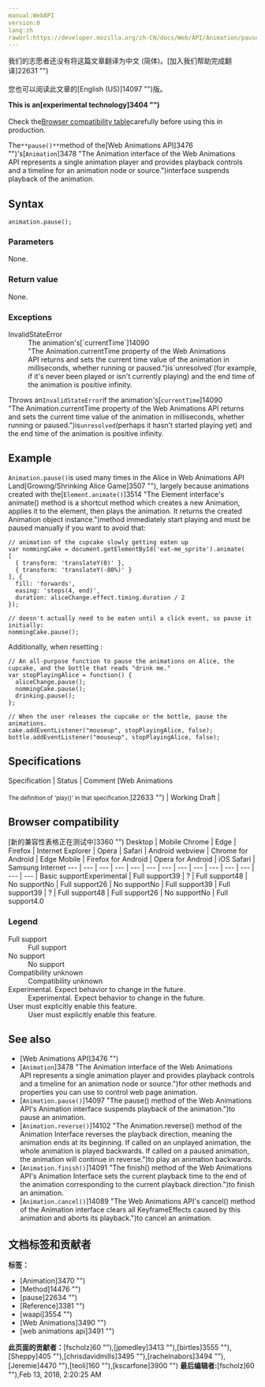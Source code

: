 ```yaml
---
manual:WebAPI
version:0
lang:zh
rawUrl:https://developer.mozilla.org/zh-CN/docs/Web/API/Animation/pause
---
```




<bdi>我们的志愿者还没有将这篇文章翻译为<bdi>中文 (简体)</bdi>。[加入我们帮助完成翻译]22631 "")<br></br>您也可以阅读此文章的[English (US)]14097 "")版。</bdi>






**This is an[experimental technology]3404 "")**<br></br>Check the[Browser compatibility table](%3465#Browser_compatibility "")carefully before using this in production.




The`**pause()**`method of the[Web Animations API]3476 "")&#39;s[`Animation`]3478 "The Animation interface of the Web Animations API represents a single animation player and provides playback controls and a timeline for an animation node or source.")interface suspends playback of the animation.


## Syntax<a name="Syntax"></a>

```
animation.pause(); 

```

### Parameters<a name="Parameters"></a>


None.


### Return value<a name="Return_value"></a>


None.


### Exceptions<a name="Exceptions"></a>
<dl><dt id=''>InvalidStateError</dt><dd>The animation&#39;s[`currentTime`]14090 "The Animation.currentTime property of the Web Animations API returns and sets the current time value of the animation in milliseconds, whether running or paused.")is`unresolved`(for example, if it&#39;s never been played or isn&#39;t currently playing) and the end time of the animation is positive infinity.</dd></dl>

Throws an`InvalidStateError`if the animation&#39;s[`currentTime`]14090 "The Animation.currentTime property of the Web Animations API returns and sets the current time value of the animation in milliseconds, whether running or paused.")is`unresolved`(perhaps it hasn&#39;t started playing yet) and the end time of the animation is positive infinity.


## Example<a name="Example"></a>


`Animation.pause()`is used many times in the Alice in Web Animations API Land[Growing/Shrinking Alice Game]3507 ""), largely because animations created with the[`Element.animate()`]3514 "The Element interface's animate() method is a shortcut method which creates a new Animation, applies it to the element, then plays the animation. It returns the created Animation object instance.")method immediately start playing and must be paused manually if you want to avoid that:


```
// animation of the cupcake slowly getting eaten up
var nommingCake = document.getElementById('eat-me_sprite').animate(
[
  { transform: 'translateY(0)' },
  { transform: 'translateY(-80%)' }   
], {
  fill: 'forwards',
  easing: 'steps(4, end)',
  duration: aliceChange.effect.timing.duration / 2
});

// doesn't actually need to be eaten until a click event, so pause it initially:
nommingCake.pause();
```


Additionally, when resetting :


```
// An all-purpose function to pause the animations on Alice, the cupcake, and the bottle that reads "drink me."
var stopPlayingAlice = function() {
  aliceChange.pause();
  nommingCake.pause();
  drinking.pause();
};

// When the user releases the cupcake or the bottle, pause the animations.
cake.addEventListener("mouseup", stopPlayingAlice, false);
bottle.addEventListener("mouseup", stopPlayingAlice, false);
```

## Specifications<a name="Specifications"></a>
Specification | Status | Comment 
[Web Animations<br></br><small>The definition of &#39;play()&#39; in that specification.</small>]22633 "") | Working Draft |  


## Browser compatibility<a name="Browser_compatibility"></a>
[新的兼容性表格正在测试中<i></i>]3360 "")
<abbr>Desktop<i></i></abbr> | <abbr>Mobile<i></i></abbr> 
<abbr>Chrome<i></i></abbr> | <abbr>Edge<i></i></abbr> | <abbr>Firefox<i></i></abbr> | <abbr>Internet Explorer<i></i></abbr> | <abbr>Opera<i></i></abbr> | <abbr>Safari<i></i></abbr> | <abbr>Android webview<i></i></abbr> | <abbr>Chrome for Android<i></i></abbr> | <abbr>Edge Mobile<i></i></abbr> | <abbr>Firefox for Android<i></i></abbr> | <abbr>Opera for Android<i></i></abbr> | <abbr>iOS Safari<i></i></abbr> | <abbr>Samsung Internet<i></i></abbr> 
 ---  |  ---  |  ---  |  ---  |  ---  |  ---  |  ---  |  ---  |  ---  |  ---  |  ---  |  ---  |  ---  |  ---  | 
Basic support<abbr>Experimental<i></i></abbr> | <abbr>Full support</abbr>39 | <abbr>?</abbr> | <abbr>Full support</abbr>48 | <abbr>No support</abbr>No | <abbr>Full support</abbr>26 | <abbr>No support</abbr>No | <abbr>Full support</abbr>39 | <abbr>Full support</abbr>39 | <abbr>?</abbr> | <abbr>Full support</abbr>48 | <abbr>Full support</abbr>26 | <abbr>No support</abbr>No | <abbr>Full support</abbr>4.0 


### Legend<a name="Legend"></a>
<dl><dt id=''><abbr>Full support</abbr></dt><dd>Full support</dd><dt id=''><abbr>No support</abbr></dt><dd>No support</dd><dt id=''><abbr>Compatibility unknown</abbr></dt><dd>Compatibility unknown</dd><dt id=''><abbr>Experimental. Expect behavior to change in the future.<i></i></abbr></dt><dd>Experimental. Expect behavior to change in the future.</dd><dt id=''><abbr>User must explicitly enable this feature.<i></i></abbr></dt><dd>User must explicitly enable this feature.</dd></dl>


## See also<a name="See_also"></a>

* [Web Animations API]3476 "")
* [`Animation`]3478 "The Animation interface of the Web Animations API represents a single animation player and provides playback controls and a timeline for an animation node or source.")for other methods and properties you can use to control web page animation.
* [`Animation.pause()`]14097 "The pause() method of the Web Animations API's Animation interface suspends playback of the animation.")to pause an animation.
* [`Animation.reverse()`]14102 "The Animation.reverse() method of the Animation Interface reverses the playback direction, meaning the animation ends at its beginning. If called on an unplayed animation, the whole animation is played backwards. If called on a paused animation, the animation will continue in reverse.")to play an animation backwards.
* [`Animation.finish()`]14091 "The finish() method of the Web Animations API's Animation Interface sets the current playback time to the end of the animation corresponding to the current playback direction.")to finish an animation.
* [`Animation.cancel()`]14089 "The Web Animations API's cancel() method of the Animation interface clears all KeyframeEffects caused by this animation and aborts its playback.")to cancel an animation.



## 文档标签和贡献者
**标签：**
* [Animation]3470 "")
* [Method]14476 "")
* [pause]22634 "")
* [Reference]3381 "")
* [waapi]3554 "")
* [Web Animations]3490 "")
* [web animations api]3491 "")

**此页面的贡献者：**[fscholz]60 ""),[jpmedley]3413 ""),[birtles]3555 ""),[Sheppy]405 ""),[chrisdavidmills]3495 ""),[rachelnabors]3494 ""),[Jeremie]4470 ""),[teoli]160 ""),[kscarfone]3900 "")
**最后编辑者:**[fscholz]60 ""),<time>Feb 13, 2018, 2:20:25 AM</time>


